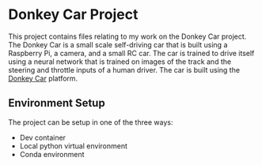 # Donkey Car Project

This project contains files relating to my work on the Donkey Car project. The Donkey Car is a small scale self-driving car that is built using a Raspberry Pi, a camera, and a small RC car. The car is trained to drive itself using a neural network that is trained on images of the track and the steering and throttle inputs of a human driver. The car is built using the [Donkey Car](http://www.donkeycar.com) platform.

## Environment Setup

The project can be setup in one of the three ways:
- Dev container
- Local python virtual environment
- Conda environment